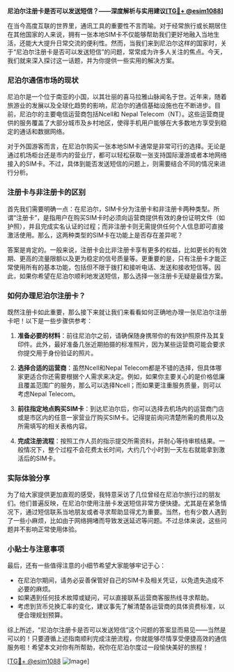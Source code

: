 **尼泊尔注册卡是否可以发送短信？——深度解析与实用建议[[TG💪+ @esim1088](https://t.me/s/esim1088)]**

在当今高度互联的世界里，通讯工具的重要性不言而喻。对于经常旅行或长期居住在其他国家的人来说，拥有一张本地SIM卡不仅能够帮助我们更好地融入当地生活，还能大大提升日常交流的便利性。然而，当我们来到尼泊尔这样的国家时，关于“尼泊尔注册卡是否可以发送短信”的问题，常常成为许多人关注的焦点。今天，我们就来深入探讨这一话题，并为你提供一些实用的解决方案。

### 尼泊尔通信市场的现状

尼泊尔是一个位于南亚的小国，以其壮丽的喜马拉雅山脉闻名于世。近年来，随着旅游业的发展以及全球化趋势的影响，尼泊尔的通信基础设施也在不断进步。目前，尼泊尔的主要电信运营商包括Ncell和 Nepal Telecom（NT）。这些运营商提供的服务覆盖了大部分城市及乡村地区，使得手机用户能够在大多数地方享受到稳定的通话和数据网络。

对于外国游客而言，在尼泊尔购买一张本地SIM卡通常是非常可行的选择。无论是通过机场柜台还是市内的营业厅，都可以轻松获取一张支持国际漫游或者本地网络接入的SIM卡。不过，具体到能否发送短信的问题上，则需要结合不同的情况来进行分析。

### 注册卡与非注册卡的区别

首先我们需要明确一点：在尼泊尔，SIM卡分为注册卡和非注册卡两种类型。所谓“注册卡”，是指用户在购买SIM卡时必须向运营商提供有效的身份证明文件（如护照），并且完成实名认证的过程；而非注册卡则无需提供任何个人信息即可直接激活使用。那么，这两种类型的SIM卡在功能上是否存在差异呢？

答案是肯定的。一般来说，注册卡会比非注册卡享有更多的权益，比如更长的有效期、更高的流量限额以及更为稳定的信号质量等。更重要的是，只有注册卡才能正常使用所有的基本功能，包括但不限于拨打和接听电话、发送和接收短信等。因此，如果你希望在尼泊尔顺利地发送短信，那么选择一张注册卡无疑是最佳方案。

### 如何办理尼泊尔注册卡？

既然注册卡如此重要，那么接下来就让我们来看看如何正确地办理一张尼泊尔注册卡吧！以下是一些步骤供参考：

1. **准备必要的材料**：前往尼泊尔之前，请确保随身携带你的有效护照原件及其复印件。此外，最好准备几张近期拍摄的标准照片，因为某些运营商可能会要求你提交用于身份验证的照片。
   
2. **选择合适的运营商**：虽然Ncell和Nepal Telecom都是不错的选择，但具体哪家更适合你还需要根据个人需求来决定。例如，如果你主要关心的是价格低廉且覆盖范围广的服务，那么可以选择Ncell；而如果更注重服务质量，则可以考虑Nepal Telecom。

3. **前往指定地点购买SIM卡**：到达尼泊尔后，你可以选择去机场内的运营商门店或是市区内的任意一家营业厅购买SIM卡。记得提前询问清楚所需的费用以及所需填写的相关表格内容。

4. **完成注册流程**：按照工作人员的指示提交所需资料，并耐心等待审核结果。一般情况下，整个过程不会花费太长时间，大约几个小时到一天左右就能拿到激活后的SIM卡。

### 实际体验分享

为了给大家提供更加直观的感受，我特意采访了几位曾经在尼泊尔旅行过的朋友们。他们普遍反映，在尼泊尔使用注册卡发送短信非常方便快捷。尤其是在紧急情况下，通过短信联系当地朋友或者寻求帮助显得尤为重要。当然，也有少数人遇到了一些小麻烦，比如由于网络拥堵而导致发送延迟等问题。不过总体来说，这些问题并不影响正常使用体验。

### 小贴士与注意事项

最后，还有一些值得注意的小细节希望大家能够牢记于心：

- 在尼泊尔期间，请务必妥善保管好自己的SIM卡及相关凭证，以免遗失造成不必要的麻烦。
- 如果遇到任何技术故障或疑问，可以直接联系运营商客服热线寻求帮助。
- 考虑到货币兑换汇率的变化，建议事先了解清楚各运营商的具体资费标准，以便合理规划预算。

综上所述，“尼泊尔注册卡是否可以发送短信”这个问题的答案显而易见——当然是可以的！只要遵循上述指南顺利完成注册流程，你就能够尽情享受便捷高效的通信服务啦！希望本文对你有所帮助，祝你在尼泊尔度过一段愉快美好的旅程！

[[TG💪+ @esim1088](https://t.me/s/esim1088) ![Image](https://i.postimg.cc/4NQfJmqS/Snipaste-2025-05-13-00-14-12.png)]